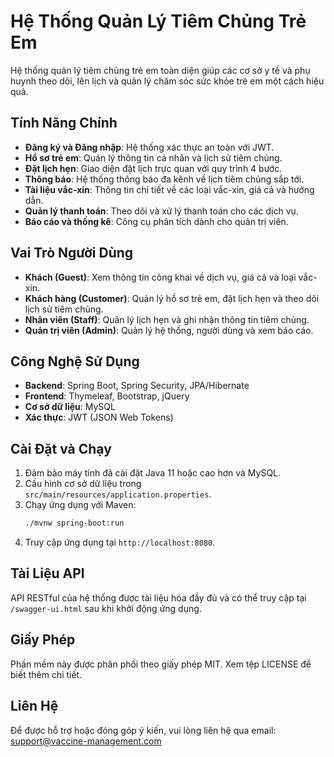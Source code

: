 # Hệ Thống Quản Lý Tiêm Chủng Trẻ Em

Hệ thống quản lý tiêm chủng trẻ em toàn diện giúp các cơ sở y tế và phụ huynh theo dõi, lên lịch và quản lý chăm sóc sức khỏe trẻ em một cách hiệu quả.

## Tính Năng Chính

- **Đăng ký và Đăng nhập**: Hệ thống xác thực an toàn với JWT.
- **Hồ sơ trẻ em**: Quản lý thông tin cá nhân và lịch sử tiêm chủng.
- **Đặt lịch hẹn**: Giao diện đặt lịch trực quan với quy trình 4 bước.
- **Thông báo**: Hệ thống thông báo đa kênh về lịch tiêm chủng sắp tới.
- **Tài liệu vắc-xin**: Thông tin chi tiết về các loại vắc-xin, giá cả và hướng dẫn.
- **Quản lý thanh toán**: Theo dõi và xử lý thanh toán cho các dịch vụ.
- **Báo cáo và thống kê**: Công cụ phân tích dành cho quản trị viên.

## Vai Trò Người Dùng

- **Khách (Guest)**: Xem thông tin công khai về dịch vụ, giá cả và loại vắc-xin.
- **Khách hàng (Customer)**: Quản lý hồ sơ trẻ em, đặt lịch hẹn và theo dõi lịch sử tiêm chủng.
- **Nhân viên (Staff)**: Quản lý lịch hẹn và ghi nhận thông tin tiêm chủng.
- **Quản trị viên (Admin)**: Quản lý hệ thống, người dùng và xem báo cáo.

## Công Nghệ Sử Dụng

- **Backend**: Spring Boot, Spring Security, JPA/Hibernate
- **Frontend**: Thymeleaf, Bootstrap, jQuery
- **Cơ sở dữ liệu**: MySQL
- **Xác thực**: JWT (JSON Web Tokens)

## Cài Đặt và Chạy

1. Đảm bảo máy tính đã cài đặt Java 11 hoặc cao hơn và MySQL.
2. Cấu hình cơ sở dữ liệu trong `src/main/resources/application.properties`.
3. Chạy ứng dụng với Maven:
   ```bash
   ./mvnw spring-boot:run
   ```
4. Truy cập ứng dụng tại `http://localhost:8080`.

## Tài Liệu API

API RESTful của hệ thống được tài liệu hóa đầy đủ và có thể truy cập tại `/swagger-ui.html` sau khi khởi động ứng dụng.

## Giấy Phép

Phần mềm này được phân phối theo giấy phép MIT. Xem tệp LICENSE để biết thêm chi tiết.

## Liên Hệ

Để được hỗ trợ hoặc đóng góp ý kiến, vui lòng liên hệ qua email: support@vaccine-management.com